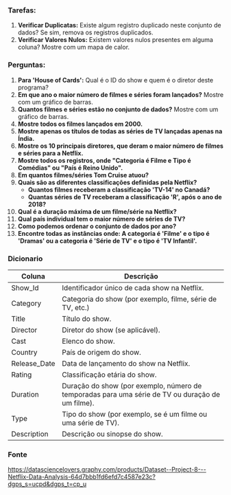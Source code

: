 ### Tarefas:

1. **Verificar Duplicatas:** Existe algum registro duplicado neste conjunto de dados? Se sim, remova os registros duplicados.
2. **Verificar Valores Nulos:** Existem valores nulos presentes em alguma coluna? Mostre com um mapa de calor.

### Perguntas:

1. **Para 'House of Cards':** Qual é o ID do show e quem é o diretor deste programa?
2. **Em que ano o maior número de filmes e séries foram lançados?** Mostre com um gráfico de barras.
3. **Quantos filmes e séries estão no conjunto de dados?** Mostre com um gráfico de barras.
4. **Mostre todos os filmes lançados em 2000.**
5. **Mostre apenas os títulos de todas as séries de TV lançadas apenas na Índia.**
6. **Mostre os 10 principais diretores, que deram o maior número de filmes e séries para a Netflix.**
7. **Mostre todos os registros, onde "Categoria é Filme e Tipo é Comédias" ou "País é Reino Unido".**
8. **Em quantos filmes/séries Tom Cruise atuou?**
9. **Quais são as diferentes classificações definidas pela Netflix?**
   - **Quantos filmes receberam a classificação 'TV-14' no Canadá?**
   - **Quantas séries de TV receberam a classificação 'R', após o ano de 2018?**
10. **Qual é a duração máxima de um filme/série na Netflix?**
11. **Qual país individual tem o maior número de séries de TV?**
12. **Como podemos ordenar o conjunto de dados por ano?**
13. **Encontre todas as instâncias onde: A categoria é 'Filme' e o tipo é 'Dramas' ou a categoria é 'Série de TV' e o tipo é 'TV Infantil'.**


### Dicionario

| Coluna       | Descrição                                                |
|--------------|----------------------------------------------------------|
| Show_Id      | Identificador único de cada show na Netflix.            |
| Category     | Categoria do show (por exemplo, filme, série de TV, etc.)|
| Title        | Título do show.                                          |
| Director     | Diretor do show (se aplicável).                          |
| Cast         | Elenco do show.                                          |
| Country      | País de origem do show.                                  |
| Release_Date | Data de lançamento do show na Netflix.                   |
| Rating       | Classificação etária do show.                            |
| Duration     | Duração do show (por exemplo, número de temporadas para uma série de TV ou duração de um filme). |
| Type         | Tipo do show (por exemplo, se é um filme ou uma série de TV). |
| Description  | Descrição ou sinopse do show.                           |


### Fonte

https://datasciencelovers.graphy.com/products/Dataset--Project-8---Netflix-Data-Analysis-64d7bbb1fd6efd7c4587e23c?dgps_s=ucpd&dgps_t=cp_u